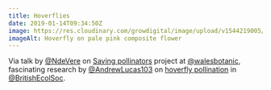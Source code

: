 ```yaml
---
title: Hoverflies
date: 2019-01-14T09:34:50Z
image: https://res.cloudinary.com/growdigital/image/upload/v1544219005/valeriana-41717565655.jpg
imageAlt: Hoverfly on pale pink composite flower
---
```


Via talk by [@NdeVere](https://twitter.com/NdeVere) on [Saving pollinators](https://botanicgarden.wales/science/saving-pollinators/) project at [@walesbotanic](https://twitter.com/walesbotanic), fascinating research by [@AndrewLucas103](https://twitter.com/AndrewLucas103) on [hoverfly pollination](https://www.britishecologicalsociety.org/hoverfly-pollination/) in [@BritishEcolSoc](https://twitter.com/BritishEcolSoc).
